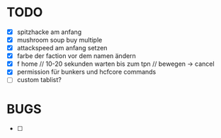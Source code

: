 # TODO
- [X] spitzhacke am anfang
- [X] mushroom soup buy multiple
- [X] attackspeed am anfang setzen
- [X] farbe der faction vor dem namen ändern
- [X] f home // 10-20 sekunden warten bis zum tpn // bewegen -> cancel
- [X] permission für bunkers und hcfcore commands
- [ ] custom tablist?

# BUGS
- [ ] 
